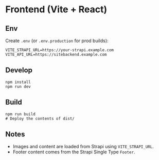 # Frontend (Vite + React)

## Env

Create `.env` (or `.env.production` for prod builds):

```
VITE_STRAPI_URL=https://your-strapi.example.com
VITE_API_URL=https://sitebackend.example.com
```

## Develop

```
npm install
npm run dev
```

## Build

```
npm run build
# Deploy the contents of dist/
```

## Notes

- Images and content are loaded from Strapi using `VITE_STRAPI_URL`.
- Footer content comes from the Strapi Single Type `Footer`.
